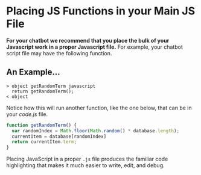 # Placing JS Functions in your Main JS File

**For your chatbot we recommend that you place the bulk of your Javascript work in a proper Javascript file.** For example, your chatbot script file may have the following function.

## An Example...

```text
> object getRandomTerm javascript
  return getRandomTerm();
< object
```

Notice how this will run another function, like the one below, that can be in your _code.js_ file.

```javascript
function getRandomTerm() {
  var randomIndex = Math.floor(Math.random() * database.length);
  currentItem = database[randomIndex]
  return currentItem.term;
}
```

Placing JavaScript in a proper `.js` file produces the familiar code highlighting that makes it much easier to write, edit, and debug.


